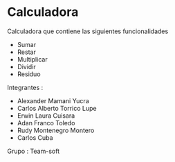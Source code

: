 # Calculadora
Calculadora que contiene las siguientes funcionalidades

- Sumar
- Restar
- Multiplicar
- Dividir
- Residuo

Integrantes :

- Alexander Mamani Yucra
- Carlos Alberto Torrico Lupe
- Erwin Laura Cuisara
- Adan Franco Toledo
- Rudy Montenegro Montero
- Carlos Cuba

Grupo : Team-soft

